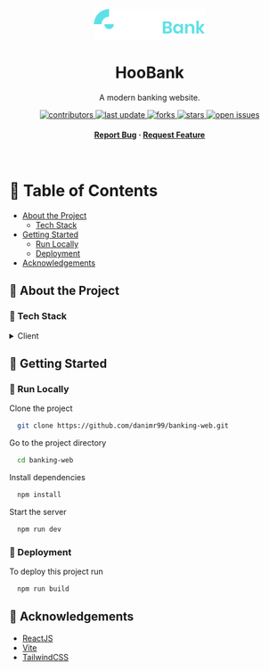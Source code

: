 <div align="center">

  <img src="https://github.com/danimr99/banking-web/blob/main/src/assets/logo.svg" alt="logo" width="200" height="auto" />
  <h1>HooBank</h1>
  
  <p>
    A modern banking website. 
  </p>
  
  
<!-- Badges -->
<p>
  <a href="https://github.com/danimr99/banking-web/graphs/contributors">
    <img src="https://img.shields.io/github/contributors/danimr99/banking-web" alt="contributors" />
  </a>
  <a href="">
    <img src="https://img.shields.io/github/last-commit/danimr99/banking-web" alt="last update" />
  </a>
  <a href="https://github.com/danimr99/banking-web/network/members">
    <img src="https://img.shields.io/github/forks/danimr99/banking-web" alt="forks" />
  </a>
  <a href="https://github.com/danimr99/banking-web/stargazers">
    <img src="https://img.shields.io/github/stars/danimr99/banking-web" alt="stars" />
  </a>
  <a href="https://github.com/danimr99/banking-web/issues/">
    <img src="https://img.shields.io/github/issues/danimr99/banking-web" alt="open issues" />
  </a>
</p>
   
<h4>
    <!-- <a href="DEMO_URL">View Demo</a> 
  <span> · </span> -->
    <a href="https://github.com/danimr99/banking-web/issues/">Report Bug</a>
  <span> · </span>
    <a href="https://github.com/danimr99/banking-web/issues/">Request Feature</a>
  </h4>
</div>

<br />

<!-- Table of Contents -->
# :notebook_with_decorative_cover: Table of Contents

- [About the Project](#star2-about-the-project)
  <!-- * [Screenshots](#camera-screenshots) -->
  * [Tech Stack](#space_invader-tech-stack)
- [Getting Started](#toolbox-getting-started)
  * [Run Locally](#running-run-locally)
  * [Deployment](#triangular_flag_on_post-deployment)
- [Acknowledgements](#gem-acknowledgements)

  

<!-- About the Project -->
## :star2: About the Project


<!-- Screenshots -->
<!-- 
### :camera: Screenshots

<div align="center"> 
  <img src="https://placehold.co/600x400?text=Your+Screenshot+here" alt="screenshot" />
</div>
-->


<!-- TechStack -->
### :space_invader: Tech Stack

<details>
  <summary>Client</summary>
  <ul>
    <li><a href="https://reactjs.org/">React.js</a></li>
    <li><a href="https://tailwindcss.com/">TailwindCSS</a></li>
  </ul>
</details>


<!-- Getting Started -->
## 	:toolbox: Getting Started


<!-- Run Locally -->
### :running: Run Locally

Clone the project

```bash
  git clone https://github.com/danimr99/banking-web.git
```

Go to the project directory

```bash
  cd banking-web
```

Install dependencies

```bash
  npm install
```

Start the server

```bash
  npm run dev
```


<!-- Deployment -->
### :triangular_flag_on_post: Deployment

To deploy this project run

```bash
  npm run build
```


<!-- Acknowledgments -->
## :gem: Acknowledgements

 - [ReactJS](https://reactjs.org/)
 - [Vite](https://vitejs.dev/)
 - [TailwindCSS](https://tailwindcss.com/)
 
